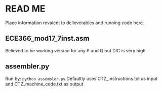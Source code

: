 # READ ME

Place information revalent to delieverables and running code here.

## ECE366_mod17_7inst.asm

Believed to be working version for any P and Q but DIC is very high.

## assembler.py

Run by:
`python assembler.py`
Defaultly uses CTZ_instructions.txt as input and CTZ_machine_code.txt as output 
